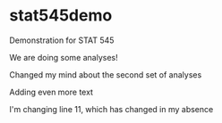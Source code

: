 # stat545demo

Demonstration for STAT 545

We are doing some analyses!

Changed my mind about the second set of analyses 

Adding even more text

I'm changing line 11, which has changed in my absence